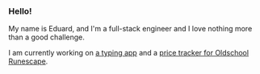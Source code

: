 ### Hello!

My name is Eduard, and I'm a full-stack engineer and I love nothing more than a good challenge.

I am currently working on [a typing app](https://github.com/EwbiDev/typey) and a [price tracker for Oldschool Runescape](https://github.com/EwbiDev/typey).

<!--
**EwbiDev/EwbiDev** is a ✨ _special_ ✨ repository because its `README.md` (this file) appears on your GitHub profile.

Here are some ideas to get you started:

- 🔭 I’m currently working on ...
- 🌱 I’m currently learning ...
- 👯 I’m looking to collaborate on ...
- 🤔 I’m looking for help with ...
- 💬 Ask me about ...
- 📫 How to reach me: ...
- 😄 Pronouns: ...
- ⚡ Fun fact: ...
-->
